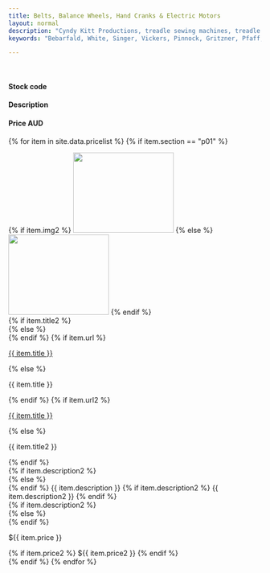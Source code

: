```yaml
---
title: Belts, Balance Wheels, Hand Cranks & Electric Motors
layout: normal
description: "Cyndy Kitt Productions, treadle sewing machines, treadle sewing machine parts, sewing machine parts, vintage treadle sewing machines, reproduction sewing machine manuals, sewing machine manual, sewing, clothing, accessories, costume, bags, eco friendly, green machine, craft, treadle, design, eco sewing, sustainable craft"
keywords: "Bebarfald, White, Singer, Vickers, Pinnock, Gritzner, Pfaff, treadle sewing machine, vintage sewing machine, sewing machine manual, sewing"

---
```


<div class="container mb-4 text-center">
<div class="row bg-light">
<div class="m-2 col-lg-3 col-md col-sm-3 text-left">
&nbsp;
</div><!-- end col -->
<div class="m-2 col-lg-2 col-md col-sm-1 text-left">
  <h4>Stock code</h4>
</div><!-- end col -->
<div class="m-2 col-lg-5 col-md col-sm-5 text-left">
  <h4>Description</h4>
</div><!-- end col -->
<div class="m-2 col-lg-1 col-md col-sm-1 text-left">
  <h4>Price AUD</h4>
</div><!-- end col -->
</div><!-- end row -->

{% for item in site.data.pricelist %}
{% if item.section == "p01" %}
<div class="row">
<div class="m-2 col-lg-3 col-sm-3 col-md-3 vertical-center text-right">
{% if item.img2 %}
<a href="../stock/{{ item.url }}.html" onmouseout="MM_swapImgRestore()" onmouseover="MM_swapImage('{{ item.title }}','','../stock/pic/PIC-DRV/TN/tn_{{ item.title}}.02.jpg',1)"><img name="{{ item.title }}" class="img-fluid" src="../stock/pic/PIC-DRV/TN/tn_{{ item.title }}.jpg" width="200" height="160" border="0"></a>
{% else %}
<img class="img-fluid" src="../stock/pic/PIC-{% if item.subsec %}{{item.subsec}}{%else%}BLT{%endif%}/TN/{{item.title}}.jpg" width="200" height="160">
{% endif %}
</div><!-- end col -->
{% if item.title2 %}
<div class="m-2 col-lg-2 col-sm-1 col-md-1 pt-3 text-left">
{% else %}
<div class="m-2 col-lg-2 col-sm-1 col-md-1 vertical-center text-left">
{% endif %}
{% if item.url %}
<p><a href="../stock/{{ item.url }}.html">{{ item.title }}</a></p>
{% else %} <p>{{ item.title }}</p>
{% endif %}
{% if item.url2 %}
<p><a href="../stock/{{ item.url2 }}.html">{{ item.title }}</a></p>
{% else %} <p>{{ item.title2 }}</p>
{% endif %}
</div><!-- end col -->
{% if item.description2 %}
<div class="m-2 col-lg-5 col-sm-5 col-md-5 pt-3 text-left">
{% else %}
<div class="m-2 col-lg-5 col-sm-5 col-md-5 vertical-center text-left">
{% endif %}
{{ item.description }}
{% if item.description2 %}
{{ item.description2 }}
{% endif %}
</div><!-- end col -->
{% if item.description2 %}
<div class="m-2 col-lg-1 col-sm-1 col-md-1 pt-3 text-left">
{% else %}
<div class="m-2 col-lg-1 col-sm-1 col-md-1 vertical-center text-left">
{% endif %}
<p>${{ item.price }}</p>
{% if item.price2 %}
${{ item.price2 }}
{% endif %}
</div><!-- end col -->
</div><!-- end row -->
{% endif %}
{% endfor %}

</div>
